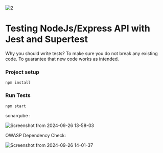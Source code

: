 
![2](https://github.com/user-attachments/assets/67a5251e-a539-4db5-a522-233c014647cb)


# Testing NodeJs/Express API with Jest and Supertest

Why you should write tests?
To make sure you do not break any existing code.
To guarantee that new code works as intended.


### Project setup
```
npm install
```

### Run Tests
```
npm start
```

sonarqube :

![Screenshot from 2024-09-26 13-58-03](https://github.com/user-attachments/assets/5b27e0d5-692b-4082-9d7d-eb249277b937)



OWASP Dependency Check:


![Screenshot from 2024-09-26 14-01-37](https://github.com/user-attachments/assets/83e3fdda-7438-46ac-933d-accd2a7bb01d)



